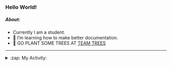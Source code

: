 ### Hello World!

##### About:
- Currently I am a student.
- 🌱 I’m learning how to make better documentation.
- 🌱 GO PLANT SOME TREES AT [TEAM TREES](https://teamtrees.org/)

---
<details>
  <summary>:zap: My Activity:</summary>
  
<!--START_SECTION:waka-->
![Code Time](http://img.shields.io/badge/Code%20Time-1%2C132%20hrs%204%20mins-blue)

**I'm a Night 🦉** 

```text
🌞 Morning                1151 commits        ██░░░░░░░░░░░░░░░░░░░░░░░   08.38 % 
🌆 Daytime                5098 commits        █████████░░░░░░░░░░░░░░░░   37.14 % 
🌃 Evening                3927 commits        ███████░░░░░░░░░░░░░░░░░░   28.61 % 
🌙 Night                  3551 commits        ██████░░░░░░░░░░░░░░░░░░░   25.87 % 
```
📅 **I'm Most Productive on Wednesday** 

```text
Monday                   2148 commits        ████░░░░░░░░░░░░░░░░░░░░░   15.65 % 
Tuesday                  1706 commits        ███░░░░░░░░░░░░░░░░░░░░░░   12.43 % 
Wednesday                3216 commits        ██████░░░░░░░░░░░░░░░░░░░   23.43 % 
Thursday                 1580 commits        ███░░░░░░░░░░░░░░░░░░░░░░   11.51 % 
Friday                   1322 commits        ██░░░░░░░░░░░░░░░░░░░░░░░   09.63 % 
Saturday                 1256 commits        ██░░░░░░░░░░░░░░░░░░░░░░░   09.15 % 
Sunday                   2499 commits        █████░░░░░░░░░░░░░░░░░░░░   18.20 % 
```


📊 **This Week I Spent My Time On** 

```text
🔥 Editors: 
VS Code                  2 hrs 52 mins       █████████████████████████   100.00 % 

🐱‍💻 Projects: 
praise                   1 hr 29 mins        █████████████░░░░░░░░░░░░   51.64 % 
discord-bot              1 hr 23 mins        ████████████░░░░░░░░░░░░░   48.36 % 
```


 Last Updated on 01/06/2023 18:08:32 UTC
<!--END_SECTION:waka-->
</details>
